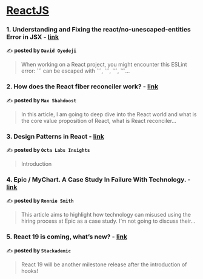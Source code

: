 
<h1><a href=https://medium.com/tag/reactjs/recommended target="_blank" rel="noopener noreferrer">ReactJS</a></h1>
<h3>1. Understanding and Fixing the react/no-unescaped-entities Error in JSX - <a href="https://medium.com/@wemmyoyedeji/understanding-and-fixing-the-react-no-unescaped-entities-error-in-jsx-8075501b1fe6" target="_blank" rel="noopener noreferrer">link</a></h3>

✍️ **posted by `David Oyedeji`**

<blockquote>When working on a React project, you might encounter this ESLint error:
`’` can be escaped with `&apos;`, `&lsquo;`, `&#39;`, `&rsquo;`…</blockquote>

<h3>2. How does the React fiber reconciler work? - <a href="https://medium.com/@maxtsh/how-does-the-react-fiber-reconciler-work-77c3650127da" target="_blank" rel="noopener noreferrer">link</a></h3>

✍️ **posted by `Max Shahdoost`**

<blockquote>In this article, I am going to deep dive into the React world and what is the core value proposition of React, what is React reconciler…</blockquote>

<h3>3. Design Patterns in React - <a href="https://medium.com/octa-labs/design-patterns-in-react-00d980fa178f" target="_blank" rel="noopener noreferrer">link</a></h3>

✍️ **posted by `Octa Labs Insights`**

<blockquote>Introduction</blockquote>

<h3>4. Epic / MyChart. A Case Study In Failure With Technology. - <a href="https://medium.com/@ronnievsmith/epic-mychart-a-case-study-in-failure-with-technology-95d15005985d" target="_blank" rel="noopener noreferrer">link</a></h3>

✍️ **posted by `Ronnie Smith`**

<blockquote>This article aims to highlight how technology can misused using the hiring process at Epic as a case study. I’m not going to discuss their…</blockquote>

<h3>5. React 19 is coming, what’s new? - <a href="https://medium.com/stackademic/react-19-is-coming-whats-new-79e2d4b948e4" target="_blank" rel="noopener noreferrer">link</a></h3>

✍️ **posted by `Stackademic`**

<blockquote>React 19 will be another milestone release after the introduction of hooks!</blockquote>

